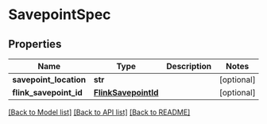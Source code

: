 # SavepointSpec

## Properties
Name | Type | Description | Notes
------------ | ------------- | ------------- | -------------
**savepoint_location** | **str** |  | [optional] 
**flink_savepoint_id** | [**FlinkSavepointId**](FlinkSavepointId.md) |  | [optional] 

[[Back to Model list]](../README.md#documentation-for-models) [[Back to API list]](../README.md#documentation-for-api-endpoints) [[Back to README]](../README.md)


